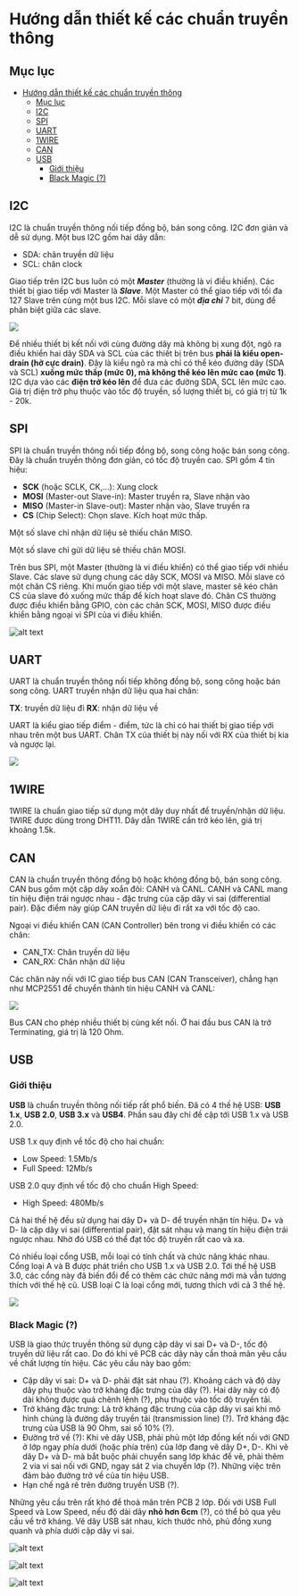 # Hướng dẫn thiết kế các chuẩn truyền thông

## Mục lục

- [Hướng dẫn thiết kế các chuẩn truyền thông](#hướng-dẫn-thiết-kế-các-chuẩn-truyền-thông)
	- [Mục lục](#mục-lục)
	- [I2C](#i2c)
	- [SPI](#spi)
	- [UART](#uart)
	- [1WIRE](#1wire)
	- [CAN](#can)
	- [USB](#usb)
		- [Giới thiệu](#giới-thiệu)
		- [Black Magic (?)](#black-magic-)


## I2C

I2C là chuẩn truyền thông nối tiếp đồng bộ, bán song công. I2C đơn giản và dễ sử dụng. Một bus I2C gồm hai dây dẫn:

- SDA: chân truyền dữ liệu
- SCL: chân clock

Giao tiếp trên I2C bus luôn có một ***Master*** (thường là vi điều khiển). Các thiết bị giao tiếp với Master là ***Slave***. Một Master có thể giao tiếp với tối đa 127 Slave trên cùng một bus I2C. Mỗi slave có một ***địa chỉ*** 7 bit, dùng để phân biệt giữa các slave.

![](https://static.designandreuse.com/img20/20230911c_1.jpg)

Để nhiều thiết bị kết nối với cùng đường dây mà không bị xung đột, ngõ ra điều khiển hai dây SDA và SCL của các thiết bị trên bus **phải là kiểu open-drain (hở cực drain)**. Đây là kiểu ngõ ra mà chỉ có thể kéo đường dây (SDA và SCL) **xuống mức thấp (mức 0), mà không thể kéo lên mức cao (mức 1)**. I2C dựa vào các **điện trở kéo lên** để đưa các đường SDA, SCL lên mức cao. Giá trị điện trở phụ thuộc vào tốc độ truyền, số lượng thiết bị, có giá trị từ 1k - 20k.

## SPI

SPI là chuẩn truyền thông nối tiếp đồng bộ, song công hoặc bán song công. Đây là chuẩn truyền thông đơn giản, có tốc độ truyền cao. SPI gồm 4 tín hiệu:

- **SCK** (hoặc SCLK, CK,...): Xung clock
- **MOSI** (Master-out Slave-in): Master truyền ra, Slave nhận vào
- **MISO** (Master-in Slave-out): Master nhận vào, Slave truyền ra
- **CS** (Chip Select): Chọn slave. Kích hoạt mức thấp.

Một số slave chỉ nhận dữ liệu sẽ thiếu chân MISO.

Một số slave chỉ gửi dữ liệu sẽ thiếu chân MOSI.

Trên bus SPI, một Master (thường là vi điều khiển) có thể giao tiếp với nhiều Slave. Các slave sử dụng chung các dây SCK, MOSI và MISO. Mỗi slave có một chân CS riêng. Khi muốn giao tiếp với một slave, master sẽ kéo chân CS của slave đó xuống mức thấp để kích hoạt slave đó. Chân CS thường được điều khiển bằng GPIO, còn các chân SCK, MOSI, MISO được điều khiển bằng ngoại vi SPI của vi điều khiển.

![alt text](<images/Screenshot 2024-10-03 at 22.00.07.png>)

## UART

UART là chuẩn truyền thông nối tiếp không đồng bộ, song công hoặc bán song công. UART truyền nhận dữ liệu qua hai chân:

**TX**: truyền dữ liệu đi
**RX**: nhận dữ liệu về

UART là kiểu giao tiếp điểm - điểm, tức là chỉ có hai thiết bị giao tiếp với nhau trên một bus UART. Chân TX của thiết bị này nối với RX của thiết bị kia và ngược lại.

![](https://www.solomotorcontrollers.com/wp-content/uploads/2022/06/uart-image7.png)

## 1WIRE

1WIRE là chuẩn giao tiếp sử dụng một dây duy nhất để truyền/nhận dữ liệu. 1WIRE được dùng trong DHT11. Dây dẫn 1WIRE cần trở kéo lên, giá trị khoảng 1.5k.

## CAN

CAN là chuẩn truyền thông đồng bộ hoặc không đồng bộ, bán song công. CAN bus gồm một cặp dây xoắn đôi: CANH và CANL. CANH và CANL mang tín hiệu điện trái ngược nhau - đặc trưng của cặp dây vi sai (differential pair). Đặc điểm này giúp CAN truyền dữ liệu đi rất xa với tốc độ cao.

Ngoại vi điều khiển CAN (CAN Controller) bên trong vi điều khiển có các chân:

- CAN_TX: Chân truyền dữ liệu
- CAN_RX: Chân nhận dữ liệu

Các chân này nối với IC giao tiếp bus CAN (CAN Transceiver), chẳng hạn như MCP2551 để chuyển thành tín hiệu CANH và CANL:

![](images/The-CAN-bus-interface.ppm.png)

Bus CAN cho phép nhiều thiết bị cùng kết nối. Ở hai đầu bus CAN là trở Terminating, giá trị là 120 Ohm.

## USB

### Giới thiệu

**USB** là chuẩn truyền thông nối tiếp rất phổ biến. Đã có 4 thế hệ USB: **USB 1.x**, **USB 2.0**, **USB 3.x** và **USB4**. Phần sau đây chỉ đề cập tới USB 1.x và USB 2.0.

USB 1.x quy định về tốc độ cho hai chuẩn: 

- Low Speed: 1.5Mb/s
- Full Speed: 12Mb/s
  
USB 2.0 quy định về tốc độ cho chuẩn High Speed:

- High Speed: 480Mb/s

Cả hai thế hệ đều sử dụng hai dây D+ và D- để truyền nhận tín hiệu. D+ và D- là cặp dây vi sai (differential pair), đặt sát nhau và mang tín hiệu điện trái ngược nhau. Nhờ đó USB có thể đạt tốc độ truyền rất cao và xa.

Có nhiều loại cổng USB, mỗi loại có tính chất và chức năng khác nhau. Cổng loại A và B được phát triển cho USB 1.x và USB 2.0. Tới thế hệ USB 3.0, các cổng này đã biến đổi để có thêm các chức năng mới mà vẫn tương thích với thế hệ cũ. USB loại C là loại cổng mới, tương thích với cả 3 thế hệ.

![](https://www.totalphase.com/media/blog/2020/04/USB_2.0_and_3.0_connectors.png)

### Black Magic (?)

USB là giao thức truyền thông sử dụng cặp dây vi sai D+ và D-, tốc độ truyền dữ liệu rất cao. Do đó khi vẽ PCB các dây này cần thoả mãn yêu cầu về chất lượng tín hiệu. Các yêu cầu này bao gồm:

- Cặp dây vi sai: D+ và D- phải đặt sát nhau (?). Khoảng cách và độ dày dây phụ thuộc vào trở kháng đặc trưng của dây (?). Hai dây này có độ dài không được quá chênh lệnh (?), phụ thuộc vào tốc độ truyền tải.
- Trở kháng đặc trưng: Là trở kháng đặc trưng của cặp dây vi sai khi mô hình chúng là đường dây truyền tải (transmission line) (?). Trở kháng đặc trưng của USB là 90 Ohm, sai số 10% (?).
- Đường trở về (?): Khi vẽ dây USB, phải phủ một lớp đồng kết nối với GND ở lớp ngay phía dưới (hoặc phía trên) của lớp đang vẽ dây D+, D-. Khi vẽ dây D+ và D- mà bắt buộc phải chuyển sang lớp khác để vẽ, phải thêm 2 via vi sai nối với GND, ngay sát 2 via chuyển lớp (?). Những việc trên đảm bảo đường trở về của tín hiệu USB.
- Hạn chế ngã rẽ trên đường truyền USB (?).

Những yêu cầu trên rất khó để thoả mãn trên PCB 2 lớp. Đối với USB Full Speed và Low Speed, nếu độ dài dây **nhỏ hơn 6cm** (?), có thể bỏ qua yêu cầu về trở kháng. Vẽ dây USB sát nhau, kích thước nhỏ, phủ đồng xung quanh và phía dưới cặp dây vi sai.

![alt text](<images/Screenshot 2024-10-03 at 23.55.55.png>)

![alt text](<images/Screenshot 2024-10-03 at 23.57.23.png>)

![alt text](<images/Screenshot 2024-10-03 at 23.58.11.png>)